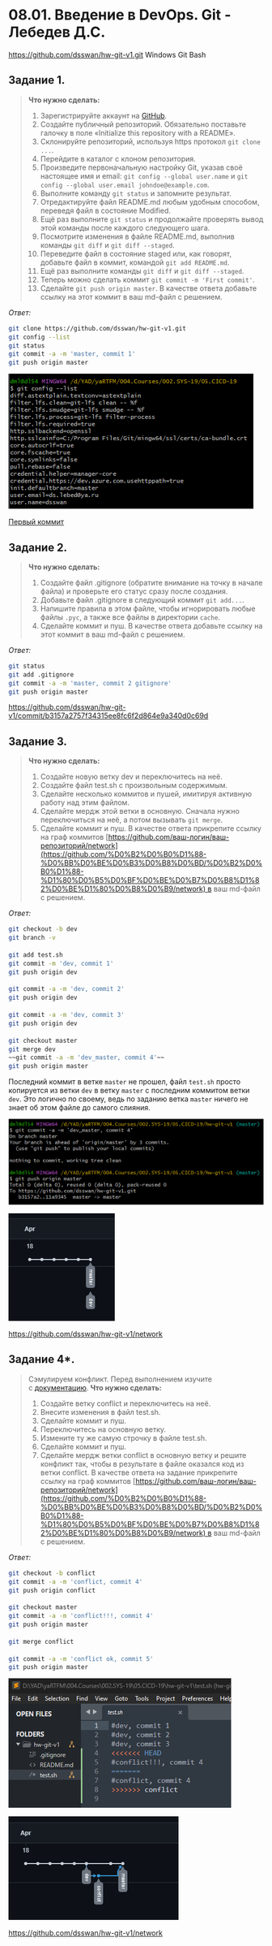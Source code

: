 # 08.01. Введение в DevOps. Git - Лебедев Д.С.

https://github.com/dsswan/hw-git-v1.git
Windows Git Bash

## Задание 1.
> **Что нужно сделать:**
> 1.  Зарегистрируйте аккаунт на [GitHub](https://github.com/).  
> 2.  Создайте публичный репозиторий. Обязательно поставьте галочку в поле «Initialize this repository with a README».  
> 3.  Склонируйте репозиторий, используя https протокол `git clone ...`.  
> 4.  Перейдите в каталог с клоном репозитория.  
> 5.  Произведите первоначальную настройку Git, указав своё настоящее имя и email: `git config --global user.name` и `git config --global user.email johndoe@example.com`.  
> 6.  Выполните команду `git status` и запомните результат.  
> 7.  Отредактируйте файл README.md любым удобным способом, переведя файл в состояние Modified.
> 8.  Ещё раз выполните `git status` и продолжайте проверять вывод этой команды после каждого следующего шага.
> 9.  Посмотрите изменения в файле README.md, выполнив команды `git diff` и `git diff --staged`.
> 10.  Переведите файл в состояние staged или, как говорят, добавьте файл в коммит, командой `git add README.md`.
> 11.  Ещё раз выполните команды `git diff` и `git diff --staged`.
> 12.  Теперь можно сделать коммит `git commit -m 'First commit'`.
> 13.  Сделайте `git push origin master`.
> В качестве ответа добавьте ссылку на этот коммит в ваш md-файл с решением.

*Ответ:*  

```sh
git clone https://github.com/dsswan/hw-git-v1.git
git config --list
git status
git commit -a -m 'master, commit 1'
git push origin master
```

![](_attachments/08.01-1-5-1.png)

[Первый коммит](https://github.com/dsswan/hw-git-v1/commit/db5bc81d8267dfe3810910aa5c6d824bc762ee83)

## Задание 2.
> **Что нужно сделать:**
> 1.  Создайте файл .gitignore (обратите внимание на точку в начале файла) и проверьте его статус сразу после создания.
> 2.  Добавьте файл .gitignore в следующий коммит `git add...`.
> 3.  Напишите правила в этом файле, чтобы игнорировать любые файлы `.pyc`, а также все файлы в директории `cache`.
> 4.  Сделайте коммит и пуш.
> В качестве ответа добавьте ссылку на этот коммит в ваш md-файл с решением.

*Ответ:*  

```sh
git status
git add .gitignore
git commit -a -m 'master, commit 2 gitignore'
git push origin master
```

https://github.com/dsswan/hw-git-v1/commit/b3157a2757f34315ee8fc6f2d864e9a340d0c69d

## Задание 3.
> **Что нужно сделать:**
> 1.  Создайте новую ветку dev и переключитесь на неё.
> 2.  Создайте файл test.sh с произвольным содержимым.
> 3.  Сделайте несколько коммитов и пушей, имитируя активную работу над этим файлом.
> 4.  Сделайте мердж этой ветки в основную. Сначала нужно переключиться на неё, а потом вызывать `git merge`.
> 5.  Сделайте коммит и пуш.
> В качестве ответа прикрепите ссылку на граф коммитов [https://github.com/ваш-логин/ваш-репозиторий/network](https://github.com/%D0%B2%D0%B0%D1%88-%D0%BB%D0%BE%D0%B3%D0%B8%D0%BD/%D0%B2%D0%B0%D1%88-%D1%80%D0%B5%D0%BF%D0%BE%D0%B7%D0%B8%D1%82%D0%BE%D1%80%D0%B8%D0%B9/network) в ваш md-файл с решением.

*Ответ:*  
```sh
git checkout -b dev
git branch -v

git add test.sh
git commit -m 'dev, commit 1'
git push origin dev

git commit -a -m 'dev, commit 2'
git push origin dev

git commit -a -m 'dev, commit 3'
git push origin dev

git checkout master
git merge dev
~~git commit -a -m 'dev_master, commit 4'~~
git push origin master
```

Последний коммит в ветке `master` не прошел, файл `test.sh` просто копируется из ветки `dev` в ветку `master` с последним коммитом ветки `dev`. Это логично по своему, ведь по заданию ветка `master` ничего не знает об этом файле до самого слияния.  

![](_attachments/08.01-3-5-1.png)

![](_attachments/08.01-3-5-2.png)

https://github.com/dsswan/hw-git-v1/network

## Задание 4*.
> Сэмулируем конфликт. Перед выполнением изучите с [документацию](https://git-scm.com/book/ru/v2/%D0%98%D0%BD%D1%81%D1%82%D1%80%D1%83%D0%BC%D0%B5%D0%BD%D1%82%D1%8B-Git-%D0%9F%D1%80%D0%BE%D0%B4%D0%B2%D0%B8%D0%BD%D1%83%D1%82%D0%BE%D0%B5-%D1%81%D0%BB%D0%B8%D1%8F%D0%BD%D0%B8%D0%B5).
> **Что нужно сделать:**
> 1.  Создайте ветку conflict и переключитесь на неё.
> 2.  Внесите изменения в файл test.sh.
> 3.  Сделайте коммит и пуш.
> 4.  Переключитесь на основную ветку.
> 5.  Измените ту же самую строчку в файле test.sh.
> 6.  Сделайте коммит и пуш.
> 7.  Сделайте мердж ветки conflict в основную ветку и решите конфликт так, чтобы в результате в файле оказался код из ветки conflict.
> В качестве ответа на задание прикрепите ссылку на граф коммитов [https://github.com/ваш-логин/ваш-репозиторий/network](https://github.com/%D0%B2%D0%B0%D1%88-%D0%BB%D0%BE%D0%B3%D0%B8%D0%BD/%D0%B2%D0%B0%D1%88-%D1%80%D0%B5%D0%BF%D0%BE%D0%B7%D0%B8%D1%82%D0%BE%D1%80%D0%B8%D0%B9/network) в ваш md-файл с решением.

*Ответ:*  

```sh
git checkout -b conflict
git commit -a -m 'conflict, commit 4'
git push origin conflict

git checkout master
git commit -a -m 'conflict!!!, commit 4'
git push origin master

git merge conflict

git commit -a -m 'conflict ok, commit 5'
git push origin master
```

![](_attachments/08.01-4-1-1.png)  

![](_attachments/08.01-4-2.png)

https://github.com/dsswan/hw-git-v1/network